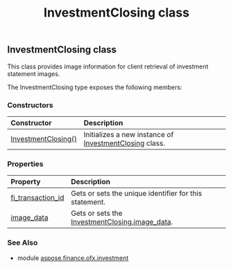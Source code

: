 ﻿---
title: InvestmentClosing class
second_title: Aspose.Finance for Python via .NET API References
description: 
type: docs
weight: 280
url: /python-net/aspose.finance.ofx.investment/investmentclosing/
is_root: false
---

## InvestmentClosing class

This class provides image information for client retrieval of investment statement images.



The InvestmentClosing type exposes the following members:

### Constructors
| Constructor | Description |
| :- | :- |
| [InvestmentClosing()](/finance/python-net/aspose.finance.ofx.investment/investmentclosing/__init__/#) | Initializes a new instance of [InvestmentClosing](/finance/python-net/aspose.finance.ofx.investment/investmentclosing) class. |


### Properties
| Property | Description |
| :- | :- |
| [fi_transaction_id](/finance/python-net/aspose.finance.ofx.investment/investmentclosing/fi_transaction_id) | Gets or sets the unique identifier for this statement. |
| [image_data](/finance/python-net/aspose.finance.ofx.investment/investmentclosing/image_data) | Gets or sets the [InvestmentClosing.image_data](/finance/python-net/aspose.finance.ofx.investment/investmentclosing#image_data). |


### See Also

* module [aspose.finance.ofx.investment](../)

